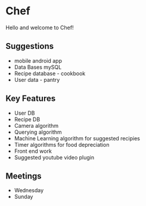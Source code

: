 # Chef

Hello and welcome to Chef!

## Suggestions         

- mobile android app 
- Data Bases mySQL
- Recipe database - cookbook
- User data - pantry

                         
## Key Features        


- User DB
- Recipe DB
- Camera algorithm
- Querying algorithm
- Machine Learning algorithm for suggested recipies
- Timer algorithms for food depreciation
- Front end work
- Suggested youtube video plugin



## Meetings 

- Wednesday 
- Sunday

